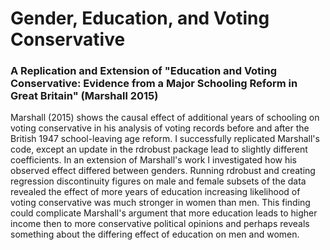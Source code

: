 # Gender, Education, and Voting Conservative

### A Replication and Extension of "Education and Voting Conservative: Evidence from a Major Schooling Reform in Great Britain" (Marshall 2015)

Marshall (2015) shows the causal effect of additional years of schooling on voting conservative in his analysis of voting records before and after the British 1947 school-leaving age reform. I successfully replicated Marshall's code, except an update in the rdrobust package lead to slightly different coefficients. In an extension of Marshall's work I investigated how his observed effect differed between genders. Running rdrobust and creating regression discontinuity figures on male and female subsets of the data revealed the effect of more years of education increasing likelihood of voting conservative was much stronger in women than men. This finding could complicate Marshall's argument that more education leads to higher income then to more conservative political opinions and perhaps reveals something about the differing effect of education on men and women.
